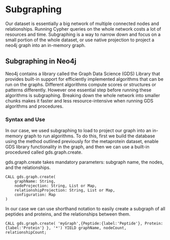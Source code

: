 # Subgraphing

Our dataset is essentially a big network of multiple connected nodes and relationships. Running Cypher queries on the whole network costs a lot of resources and time. Subgraphing is a way to narrow down and focus on a small portion of the whole dataset, or use native projection to project a neo4j graph into an in-memory graph. 

## Subgraphing in Neo4j

Neo4j contains a library called the Graph Data Science (GDS) Library that provides built-in support for efficiently implemented algorithms that can be run on the graphs. Different algorithms compute scores or structures or patterns differently. However one essential step before running these algorithms is subgraphing. Breaking down the whole network into smaller chunks makes it faster and less resource-intensive when running GDS algorithms and procedures. 

### Syntax and Use

In our case, we used subgraphing to load to project our graph into an in-memory graph to run algorithms. To do this, first we build the database using the method outlined previously for the metaprotein dataset, enable GDS library functionality in the graph, and then we can use a built-in procedured called gds.graph.create. 

gds.graph.create takes mandatory parameters: subgraph name, the nodes, and the relationships. 
```
CALL gds.graph.create(
    graphName: String,
    nodeProjection: String, List or Map,
    relationshipProjection: String, List or Map,
    configuration: Map
)
```

In our case we can use shorthand notation to easily create a subgraph of all peptides and proteins, and the relationships between them.
```
CALL gds.graph.create( 'myGraph',{Peptide:{label:'Peptide'}, Protein:{label:'Protein'} }, '*') YIELD graphName, nodeCount, relationshipCount;
```


